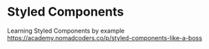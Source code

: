 # Styled Components

Learning Styled Components by example  
https://academy.nomadcoders.co/p/styled-components-like-a-boss
